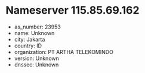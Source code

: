 # Nameserver 115.85.69.162

* as_number: 23953
* name: Unknown
* city: Jakarta
* country: ID
* organization: PT ARTHA TELEKOMINDO
* version: Unknown
* dnssec: Unknown
